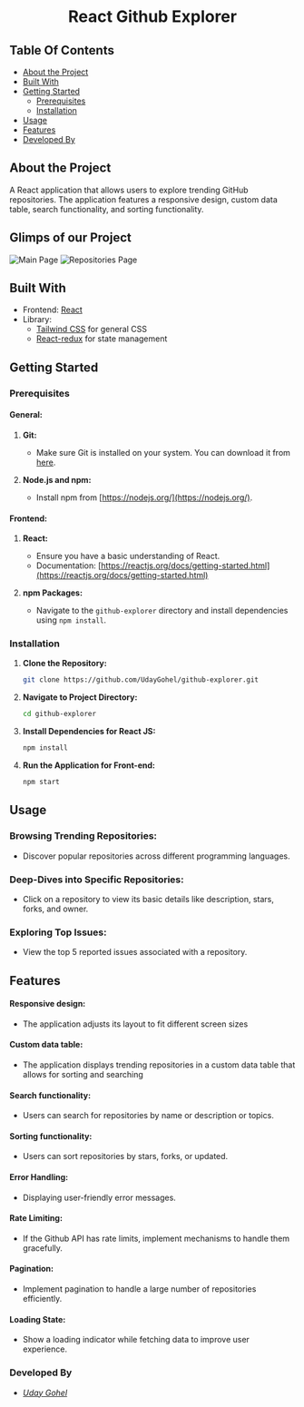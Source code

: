 <p align="center">
  <h1 align="center">React Github Explorer</h1>
</p>


## Table Of Contents

- [About the Project](#about-the-project)
- [Built With](#built-with)
- [Getting Started](#getting-started)
  - [Prerequisites](#prerequisites)
  - [Installation](#installation)
- [Usage](#usage)
- [Features](#features)
- [Developed By](#developed-by)


## About the Project
A React application that allows users to explore trending GitHub repositories. The application features a responsive design, custom data table, search functionality, and sorting functionality.


## Glimps of our Project
![Main Page](https://github.com/UdayGohel/explorer/assets/114012274/1cc6feb3-5043-4e5b-afad-e973bfb3cf4d)
![Repositories Page](https://github.com/UdayGohel/explorer/assets/114012274/cdb0d56f-460c-4d8a-b98e-832ca6853f60)


## Built With

- Frontend: [React](https://reactjs.org/)
- Library:
  - [Tailwind CSS](https://tailwindcss.com/) for general CSS
  - [React-redux](https://react-redux.js.org/) for state management

## Getting Started

### Prerequisites

#### General:

1. **Git:**
   - Make sure Git is installed on your system. You can download it from [here](https://git-scm.com/).

2. **Node.js and npm:**
   - Install npm from [https://nodejs.org/](https://nodejs.org/).
   

#### Frontend:

1. **React:**
   - Ensure you have a basic understanding of React.
   - Documentation: [https://reactjs.org/docs/getting-started.html](https://reactjs.org/docs/getting-started.html)

2. **npm Packages:**
   - Navigate to the `github-explorer` directory and install dependencies using `npm install`.

### Installation
1. **Clone the Repository:**

    ```bash
    git clone https://github.com/UdayGohel/github-explorer.git
    ```
2. **Navigate to Project Directory:**

    ```bash
    cd github-explorer
    ```
3. **Install Dependencies for React JS:**

    ```bash
    npm install
    ```

4. **Run the Application for Front-end:**

    ```bash
    npm start
    ```

## Usage

### Browsing Trending Repositories:

- Discover popular repositories across different programming languages.
### Deep-Dives into Specific Repositories:

- Click on a repository to view its basic details like description, stars, forks, and owner.
### Exploring Top Issues:

- View the top 5 reported issues associated with a repository.

## Features

#### Responsive design:

- The application adjusts its layout to fit different screen sizes
#### Custom data table:

- The application displays trending repositories in a custom data table that allows for sorting and searching
#### Search functionality: 

- Users can search for repositories by name or description or topics.
#### Sorting functionality:

- Users can sort repositories by stars, forks, or updated.
#### Error Handling:

- Displaying user-friendly error messages.
#### Rate Limiting:

- If the Github API has rate limits, implement mechanisms to handle them gracefully.
#### Pagination: 

- Implement pagination to handle a large number of repositories efficiently.
#### Loading State: 

- Show a loading indicator while fetching data to improve user experience.

### Developed By
- [_Uday Gohel_](https://github.com/UdayGohel)
